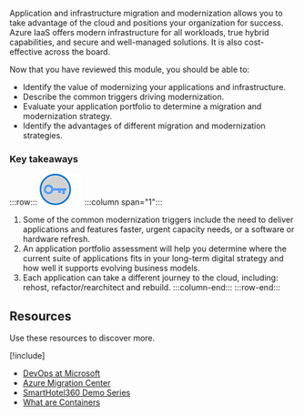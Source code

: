 Application and infrastructure migration and modernization allows you to take advantage of the cloud and positions your organization for success. Azure IaaS offers modern infrastructure for all workloads, true hybrid capabilities, and secure and well-managed solutions. It is also cost-effective across the board.    

Now that you have reviewed this module, you should be able to:

- Identify the value of modernizing your applications and infrastructure.
- Describe the common triggers driving modernization.
- Evaluate your application portfolio to determine a migration and modernization strategy.
- Identify the advantages of different migration and modernization strategies.

### Key takeaways

:::row:::
![Icon of key](../media/key-takeaway.png)
:::column span="1":::

1. Some of the common modernization triggers include the need to deliver applications and features faster, urgent capacity needs, or a software or hardware refresh.
1. An application portfolio assessment will help you determine where the current suite of applications fits in your long-term digital strategy and how well it supports evolving business models.
1. Each application can take a different journey to the cloud, including: rehost, refactor/rearchitect and rebuild.
:::column-end:::
:::row-end:::

## Resources

Use these resources to discover more.  

[!include[](../../../includes/open-link-in-new-tab-note.md)]

- [DevOps at Microsoft](https://docs.microsoft.com/azure/devops/learn/devops-at-microsoft/)
- [Azure Migration Center](https://azure.microsoft.com/migration/) 
- [SmartHotel360 Demo Series](https://azure.microsoft.com/campaigns/smarthotel360/) 
- [What are Containers](https://docs.microsoft.com/virtualization/windowscontainers/about/)